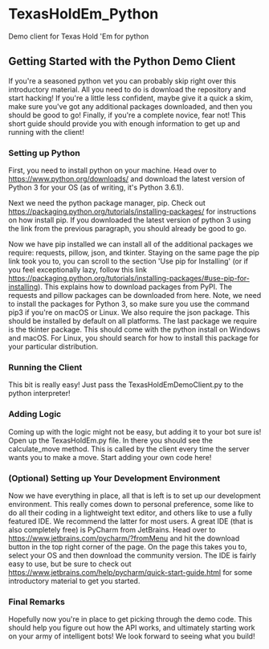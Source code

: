 # TexasHoldEm_Python
Demo client for Texas Hold 'Em for python

## Getting Started with the Python Demo Client
If you're a seasoned python vet you can probably skip right over this introductory material. All you need to do is download the repository and start hacking! If you're a little less confident, maybe give it a quick a skim, make sure you've got any additional packages downloaded, and then you should be good to go! Finally, if you're a complete novice, fear not! This short guide should provide you with enough information to get up and running with the client!

### Setting up Python
First, you need to install python on your machine. Head over to https://www.python.org/downloads/ and download the latest version of Python 3 for your OS (as of writing, it's Python 3.6.1).

Next we need the python package manager, pip. Check out https://packaging.python.org/tutorials/installing-packages/  for instructions on how install pip. If you downloaded the latest version of python 3 using the link from the previous paragraph, you should already be good to go.

Now we have pip installed  we can install all of the additional packages we require: requests, pillow, json, and tkinter. Staying on the same page the pip link took you to, you can scroll to the section 'Use pip for Installing' (or if you feel exceptionally lazy, follow this link https://packaging.python.org/tutorials/installing-packages/#use-pip-for-installing). This explains how to download packages from PyPI. The requests and pillow packages can be downloaded from here. Note, we need to install the packages for Python 3, so make sure you use the command pip3 if you're on macOS or Linux. We also require the json package. This should be installed by default on all platforms. The last package we require is the tkinter package. This should come with the python install on Windows and macOS. For Linux, you should search for how to install this package for your particular distribution.

### Running the Client
This bit is really easy! Just pass the TexasHoldEmDemoClient.py to the python interpreter! 

### Adding Logic
Coming up with the logic might not be easy, but adding it to your bot sure is! Open up the TexasHoldEm.py file. In there you should see the calculate_move method. This is called by the client every time the server wants you to make a move. Start adding your own code here!

### (Optional) Setting up Your Development Environment
Now we have everything in place, all that is left is to set up our development environment. This really comes down to personal preference, some like to do all their coding in a lightweight text editor, and others like to use a fully featured IDE. We recommend the latter for most users. A great IDE (that is also completely free) is PyCharm from JetBrains. Head over to https://www.jetbrains.com/pycharm/?fromMenu and hit the download button in the top right corner of the page.  On the page this takes you to, select your OS and then download the community version. The IDE is fairly easy to use, but be sure to check out https://www.jetbrains.com/help/pycharm/quick-start-guide.html for some introductory material to get you started.

### Final Remarks
Hopefully now you're in place to get picking through the demo code. This should help you figure out how the API works, and ultimately starting work on your army of intelligent bots! We look forward to seeing what you build! 
